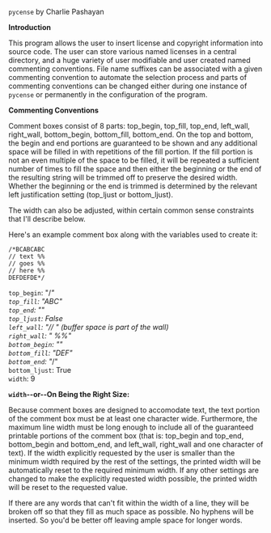 `pycense` by Charlie Pashayan

**Introduction**

This program allows the user to insert license and copyright information into source code.  The user can store various named licenses in a central directory, and a huge variety of user modifiable and user created named commenting conventions.  File name suffixes can be associated with a given commenting convention to automate the selection process and parts of commenting conventions can be changed either during one instance of `pycense` or permanently in the configuration of the program.

**Commenting Conventions**

Comment boxes consist of 8 parts: top_begin, top_fill, top_end, left_wall, right_wall, bottom_begin, bottom_fill, bottom_end.  On the top and bottom, the begin and end portions are guaranteed to be shown and any additional space will be filled in with repetitions of the fill portion.  If the fill portion is not an even multiple of the space to be filled, it will be repeated a sufficient number of times to fill the space and then either the beginning or the end of the resulting string will be trimmed off to preserve the desired width.  Whether the beginning or the end is trimmed is determined by the relevant left justification setting (top_ljust or bottom_ljust).

The width can also be adjusted, within certain common sense constraints that I'll describe below.

Here's an example comment box along with the variables used to create it:

    /*BCABCABC
    // text %%
    // goes %%
    // here %%
    DEFDEFDE*/

`top_begin`: "/*"  
`top_fill`: "ABC"  
`top_end`: ""  
`top_ljust`: False  
`left_wall`: "// " (buffer space is part of the wall)  
`right_wall`: " %%"  
`bottom_begin`: ""  
`bottom_fill`: "DEF"  
`bottom_end`: "*/"  
`bottom_ljust`: True  
`width`: 9  

**`width`--or--On Being the Right Size:**

Because comment boxes are designed to accomodate text, the text portion of the comment box must be at least one character wide.  Furthermore, the maximum line width must be long enough to include all of the guaranteed printable portions of the comment box (that is: top_begin and top_end, bottom_begin and bottom_end, and left_wall, right_wall and one character of text).  If the width explicitly requested by the user is smaller than the minimum width required by the rest of the settings, the printed width will be automatically reset to the required minimum width.  If any other settings are changed to make the explicitly requested width possible, the printed width will be reset to the requested value.

If there are any words that can't fit within the width of a line, they will be broken off so that they fill as much space as possible.  No hyphens will be inserted.  So you'd be better off leaving ample space for longer words.